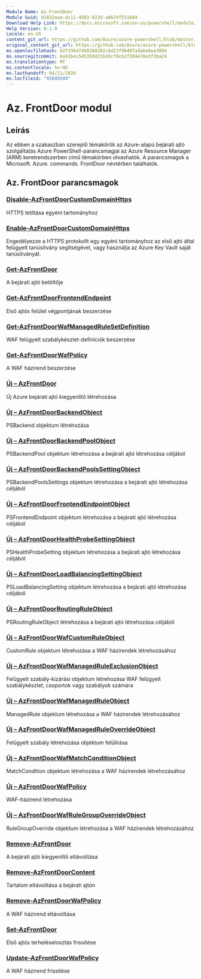 ```yaml
---
Module Name: Az.FrontDoor
Module Guid: 91832aaa-dc11-4583-8239-adb7df531604
Download Help Link: https://docs.microsoft.com/en-us/powershell/module/az.frontdoor
Help Version: 0.1.0
Locale: en-US
content_git_url: https://github.com/Azure/azure-powershell/blob/master/src/FrontDoor/FrontDoor/help/Az.FrontDoor.md
original_content_git_url: https://github.com/Azure/azure-powershell/blob/master/src/FrontDoor/FrontDoor/help/Az.FrontDoor.md
ms.openlocfilehash: b2f336474b0288382c6d23f98407adabe6ea30bb
ms.sourcegitcommit: 6a91b4c545350d316d3cf8c62f384478e3f3ba24
ms.translationtype: MT
ms.contentlocale: hu-HU
ms.lasthandoff: 04/21/2020
ms.locfileid: "93845549"
---
```

# Az. FrontDoor modul
## Leírás
Az ebben a szakaszban szereplő témakörök az Azure-alapú bejárati ajtó szolgáltatás Azure PowerShell-parancsmagjai az Azure Resource Manager (ARM) keretrendszerben című témakörben olvashatók. A parancsmagok a Microsoft. Azure. commands. FrontDoor névtérben találhatók.

## Az. FrontDoor parancsmagok
### [Disable-AzFrontDoorCustomDomainHttps](Disable-AzFrontDoorCustomDomainHttps.md)
HTTPS letiltása egyéni tartományhoz

### [Enable-AzFrontDoorCustomDomainHttps](Enable-AzFrontDoorCustomDomainHttps.md)
Engedélyezze a HTTPS protokollt egy egyéni tartományhoz az első ajtó által felügyelt tanúsítvány segítségével, vagy használja az Azure Key Vault saját tanúsítványát.

### [Get-AzFrontDoor](Get-AzFrontDoor.md)
A bejárati ajtó betöltője

### [Get-AzFrontDoorFrontendEndpoint](Get-AzFrontDoorFrontendEndpoint.md)
Első ajtós felület végpontjának beszerzése

### [Get-AzFrontDoorWafManagedRuleSetDefinition](Get-AzFrontDoorWafManagedRuleSetDefinition.md)
WAF felügyelt szabálykészlet-definíciók beszerzése

### [Get-AzFrontDoorWafPolicy](Get-AzFrontDoorWafPolicy.md)
A WAF házirend beszerzése

### [Új – AzFrontDoor](New-AzFrontDoor.md)
Új Azure bejárati ajtó kiegyenlítő létrehozása

### [Új – AzFrontDoorBackendObject](New-AzFrontDoorBackendObject.md)
PSBackend objektum létrehozása

### [Új – AzFrontDoorBackendPoolObject](New-AzFrontDoorBackendPoolObject.md)
PSBackendPool objektum létrehozása a bejárati ajtó létrehozása céljából

### [Új – AzFrontDoorBackendPoolsSettingObject](New-AzFrontDoorBackendPoolsSettingObject.md)
PSBackendPoolsSettings objektum létrehozása a bejárati ajtó létrehozása céljából

### [Új – AzFrontDoorFrontendEndpointObject](New-AzFrontDoorFrontendEndpointObject.md)
PSFrontendEndpoint objektum létrehozása a bejárati ajtó létrehozása céljából

### [Új – AzFrontDoorHealthProbeSettingObject](New-AzFrontDoorHealthProbeSettingObject.md)
PSHealthProbeSetting objektum létrehozása a bejárati ajtó létrehozása céljából

### [Új – AzFrontDoorLoadBalancingSettingObject](New-AzFrontDoorLoadBalancingSettingObject.md)
PSLoadBalancingSetting objektum létrehozása a bejárati ajtó létrehozása céljából

### [Új – AzFrontDoorRoutingRuleObject](New-AzFrontDoorRoutingRuleObject.md)
PSRoutingRuleObject létrehozása a bejárati ajtó létrehozása céljából

### [Új – AzFrontDoorWafCustomRuleObject](New-AzFrontDoorWafCustomRuleObject.md)
CustomRule objektum létrehozása a WAF házirendek létrehozásához

### [Új – AzFrontDoorWafManagedRuleExclusionObject](New-AzFrontDoorWafManagedRuleExclusionObject.md)
Felügyelt szabály-kizárási objektum létrehozása WAF felügyelt szabálykészlet, csoportok vagy szabályok számára

### [Új – AzFrontDoorWafManagedRuleObject](New-AzFrontDoorWafManagedRuleObject.md)
ManagedRule objektum létrehozása a WAF házirendek létrehozásához

### [Új – AzFrontDoorWafManagedRuleOverrideObject](New-AzFrontDoorWafManagedRuleOverrideObject.md)
Felügyelt szabály létrehozása objektum felülírása

### [Új – AzFrontDoorWafMatchConditionObject](New-AzFrontDoorWafMatchConditionObject.md)
MatchCondition objektum létrehozása a WAF házirendek létrehozásához

### [Új – AzFrontDoorWafPolicy](New-AzFrontDoorWafPolicy.md)
WAF-házirend létrehozása

### [Új – AzFrontDoorWafRuleGroupOverrideObject](New-AzFrontDoorWafRuleGroupOverrideObject.md)
RuleGroupOverride objektum létrehozása a WAF házirendek létrehozásához

### [Remove-AzFrontDoor](Remove-AzFrontDoor.md)
A bejárati ajtó kiegyenlítő eltávolítása

### [Remove-AzFrontDoorContent](Remove-AzFrontDoorContent.md)
Tartalom eltávolítása a bejárati ajtón

### [Remove-AzFrontDoorWafPolicy](Remove-AzFrontDoorWafPolicy.md)
A WAF házirend eltávolítása

### [Set-AzFrontDoor](Set-AzFrontDoor.md)
Első ajtós terheléselosztás frissítése

### [Update-AzFrontDoorWafPolicy](Update-AzFrontDoorWafPolicy.md)
A WAF házirend frissítése

